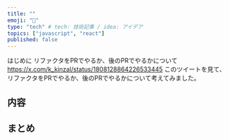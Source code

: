 ```yaml
---
title: ""
emoji: "📀"
type: "tech" # tech: 技術記事 / idea: アイデア
topics: ["javascript", "react"]
published: false
---
```

はじめに
リファクタをPRでやるか、後のPRでやるかについて
<https://x.com/k_kinzal/status/1808128864226533445>
このツイートを見て、リファクタをPRでやるか、後のPRでやるかについて考えてみました。

## 内容

## まとめ
